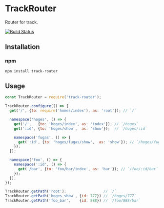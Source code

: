 # TrackRouter
Router for track.

[![Build Status](https://travis-ci.org/yosami-framework/track-router.svg?branch=master)](https://travis-ci.org/yosami-framework/track-router)

## Installation

### npm

```shell
npm install track-router
```

## Usage

```javascript
const TrackRouter = require('track-router');

TrackRouter.configure(() => {
  get('/', {to: require('homes/index'), as: 'root'}); // `/`

  namespace('hoges', () => {
    get('/',   {to: 'hoges/index', as: 'index'}); // `/hoges`
    get(':id', {to: 'hoges/show',  as: 'show'});  // `/hoges/:id`

    namespace('fugas', () => {
      get(':id', {to: 'hoges/fugas/show',  as: 'show'}); // `/hoges/fugas/:id`
    });
  });

  namespace('foo', () => {
    namespace(':id', () => {
      get('/bar', {to: 'foo/bar/index', as: 'bar'}); // `/foo/:id/bar`
    });
  });
});

TrackRouter.getPath('root');                 // `/`
TrackRouter.getPath('hoges_show', {id: 777}) // `/hoges/777`
TrackRouter.getPath('foo_bar',    {id: 888}) // `/foo/888/bar`
```
